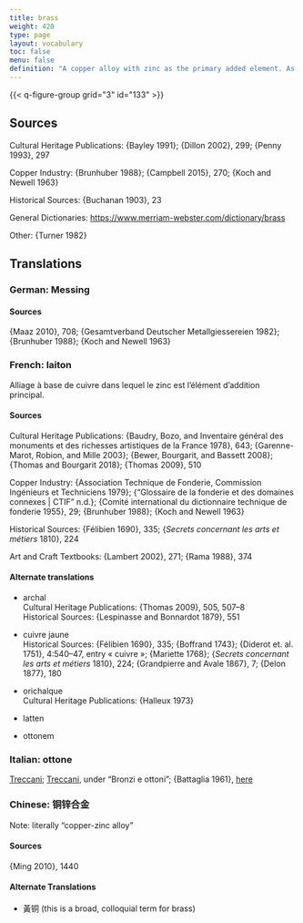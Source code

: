```yaml
---
title: brass
weight: 420
type: page
layout: vocabulary
toc: false
menu: false
definition: "A copper alloy with zinc as the primary added element. As with bronzes, there are a wide variety of brass alloys."
---
```


{{< q-figure-group grid="3" id="133" >}}

## Sources

Cultural Heritage Publications: {Bayley 1991}; {Dillon 2002}, 299; {Penny 1993}, 297

Copper Industry: {Brunhuber 1988}; {Campbell 2015}, 270; {Koch and Newell 1963}

Historical Sources: {Buchanan 1903}, 23

General Dictionaries: <https://www.merriam-webster.com/dictionary/brass>

Other: {Turner 1982}

## Translations

<div class="accordion">

### German: **Messing**

#### Sources

{Maaz 2010}, 708; {Gesamtverband Deutscher Metallgiessereien 1982}; {Brunhuber 1988}; {Koch and Newell 1963}

### French: **laiton**

Alliage à base de cuivre dans lequel le zinc est l’élément d’addition principal.

#### Sources

Cultural Heritage Publications: {Baudry, Bozo, and Inventaire général des monuments et des richesses artistiques de la France 1978}, 643; {Garenne-Marot, Robion, and Mille 2003}; {Bewer, Bourgarit, and Bassett 2008}; {Thomas and Bourgarit 2018}; {Thomas 2009}, 510

Copper Industry: {Association Technique de Fonderie, Commission Ingénieurs et Techniciens 1979}; {“Glossaire de la fonderie et des domaines connexes \| CTIF” n.d.}; {Comité international du dictionnaire technique de fonderie 1955}, 29; {Brunhuber 1988}; {Koch and Newell 1963}

Historical Sources: {Félibien 1690}, 335; {*Secrets concernant les arts et métiers* 1810}, 224

Art and Craft Textbooks: {Lambert 2002}, 271; {Rama 1988}, 374

#### Alternate translations

- archal<br>
  Cultural Heritage Publications: {Thomas 2009}, 505, 507–8<br>
  Historical Sources: {Lespinasse and Bonnardot 1879}, 551

- cuivre jaune<br>
  Historical Sources: {Félibien 1690}, 335; {Boffrand 1743}; {Diderot et. al. 1751}, 4:540–47, entry « cuivre »; {Mariette 1768}; {*Secrets concernant les arts et métiers* 1810}, 224; {Grandpierre and Avale 1867}, 7; {Delon 1877}, 180

- orichalque<br>
  Cultural Heritage Publications: {Halleux 1973}

- latten

- ottonem

### Italian: **ottone**

[Treccani](http://www.treccani.it/vocabolario/ottone/); [Treccani](https://www.treccani.it/enciclopedia/fusione_%28Enciclopedia-Italiana%29/), under “Bronzi e ottoni”; {Battaglia 1961}, [here](http://www.gdli.it/pdf_viewer/Scripts/pdf.js/web/viewer.asp?file=/PDF/GDLI12/GDLI_12_ocr_295.pdf&parola=ottone)

### Chinese: 铜锌合金

<div class="backmatter">

Note: literally “copper-zinc alloy”

</div>

#### Sources

{Ming 2010}, 1440

#### Alternate Translations

- 黃铜 (this is a broad, colloquial term for brass)

</div>
